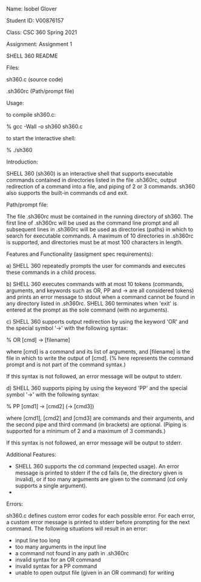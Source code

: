 Name: Isobel Glover

Student ID: V00876157

Class: CSC 360 Spring 2021

Assignment: Assignment 1


SHELL 360 README


Files:

sh360.c (source code)

.sh360rc (Path/prompt file)


Usage:

to compile sh360.c:

 % gcc -Wall -o sh360 sh360.c

to start the interactive shell:

 % ./sh360


Introduction:

SHELL 360 (sh360) is an interactive shell that supports executable commands contained in directories listed in the file .sh360rc, output redirection of a command into a file, and piping of 2 or 3 commands. sh360 also supports the built-in commands cd and exit.



Path/prompt file:

The file .sh360rc must be contained in the running directory of sh360. The first line of .sh360rc will be used as the command line prompt and all subsequent lines in .sh360rc will be used as directories (paths) in which to search for executable commands. A maximum of 10 directories in .sh360rc is supported, and directories must be at most 100 characters in length.



Features and Functionality (assigment spec requirements):

 a) SHELL 360 repeatedly prompts the user for commands and executes these commands in a child process.

 b) SHELL 360 executes commands with at most 10 tokens (commands, arguments, and keywords such as OR, PP and -> are all considered tokens) and prints an error message to stdout when a command cannot be found in any directory listed in .sh360rc. SHELL 360 terminates when 'exit' is entered at the prompt as the sole command (with no arguments).

 c) SHELL 360 supports output redirection by using the keyword 'OR' and the special symbol '->' with the following syntax:

 % OR [cmd] -> [filename]

where [cmd] is a command and its list of arguments, and [filename] is the file in which to write the output of [cmd]. (% here represents the command prompt and is not part of the command syntax.)

If this syntax is not followed, an error message will be output to stderr.

 d) SHELL 360 supports piping by using the keyword 'PP' and the special symbol '->' with the following syntax:

 % PP [cmd1] -> \[cmd2] (-> [cmd3])

where [cmd1], [cmd2] and [cmd3] are commands and their arguments, and the second pipe and third command (in brackets) are optional. (Piping is supported for a minimum of 2 and a maximum of 3 commands.)

If this syntax is not followed, an error message will be output to stderr.

     
Additional Features:

 - SHELL 360 supports the cd command (expected usage). An error message is printed to stderr if the cd fails (ie, the directory given is invalid), or if too many arguments are given to the command (cd only supports a single argument).
 - 

Errors:

sh360.c defines custom error codes for each possible error. For each error, a custom error message is printed to stderr before prompting for the next command.
The following situations will result in an error:
 - input line too long
 - too many arguments in the input line
 - a command not found in any path in .sh360rc
 - invalid syntax for an OR command
 - invalid syntax for a PP command
 - unable to open output file (given in an OR command) for writing

